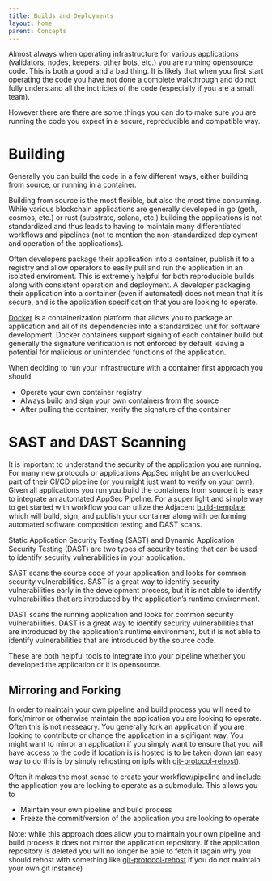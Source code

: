 ```yaml
---
title: Builds and Deployments
layout: home
parent: Concepts
---
```


Almost always when operating infrastructure for various applications (validators, nodes, keepers, other bots, etc.) you are running opensource code. This is both a good and a bad thing. It is likely that when you first start operating the code you have not done a complete walkthrough and do not fully understand all the inctricies of the code (especially if you are a small team).

However there are there are some things you can do to make sure you are running the code you expect in a secure, reproducible and compatible way.

# Building
Generally you can build the code in a few different ways, either building from source, or running in a container. 

Building from source is the most flexible, but also the most time consuming. While various blockchain applications are generally developed in go (geth, cosmos, etc.) or rust (substrate, solana, etc.) building the applications is not standardized and thus leads to having to maintain many differentiated workflows and pipelines (not to mention the non-standardized deployment and operation of the applications). 

Often developers package their application into a container, publish it to a registry and allow operators to easily pull and run the application in an isolated enviroment. This is extremely helpful for both reproducible builds along with consistent operation and deployment. A developer packaging their application into a container (even if automated) does not mean that it is secure, and is the application specification that you are looking to operate. 

[Docker](https://www.docker.com/) is a containerization platform that allows you to package an application and all of its dependencies into a standardized unit for software development. Docker containers support signing of each container build but generally the signature verification is not enforced by default leaving a potential for malicious or unintended functions of the application. 

When deciding to run your infrastructure with a container first approach you should 
- Operate your own container registry
- Always build and sign your own containers from the source 
- After pulling the container, verify the signature of the container

# SAST and DAST Scanning 
It is important to understand the security of the application you are running. For many new protocols or applications AppSec might be an overlooked part of their CI/CD pipeline (or you might just want to verify on your own). Given all applications you run you build the containers from source it is easy to integrate an automated AppSec Pipeline. For a super light and simple way to get started with workflow you can utlize the Adjacent [build-template](https://github.com/adjacentresearchxyz/build-template) which will build, sign, and publish your container along with performing automated software composition testing and DAST scans.

Static Application Security Testing (SAST) and Dynamic Application Security Testing (DAST) are two types of security testing that can be used to identify security vulnerabilities in your application. 

SAST scans the source code of your application and looks for common security vulnerabilities. SAST is a great way to identify security vulnerabilities early in the development process, but it is not able to identify vulnerabilities that are introduced by the application’s runtime environment. 

DAST scans the running application and looks for common security vulnerabilities. DAST is a great way to identify security vulnerabilities that are introduced by the application’s runtime environment, but it is not able to identify vulnerabilities that are introduced by the source code.

These are both helpful tools to integrate into your pipeline whether you developed the application or it is opensource.

## Mirroring and Forking 
In order to maintain your own pipeline and build process you will need to fork/mirror or otherwise maintain the application you are looking to operate. Often this is not nesseacry. You generally fork an application if you are looking to contribute or change the application in a sigifigant way. You might want to mirror an application if you simply want to ensure that you will have access to the code if location is is hosted is to be taken down (an easy way to do this is by simply rehosting on ipfs with [git-protocol-rehost](https://github.com/adjacentresearchxyz/git-protocol-rehost)). 

Often it makes the most sense to create your workflow/pipeline and include the application you are looking to operate as a submodule. This allows you to 
- Maintain your own pipeline and build process
- Freeze the commit/version of the application you are looking to operate

Note: while this approach does allow you to maintain your own pipeline and build process it does not mirror the application repository. If the application repository is deleted you will no longer be able to fetch it (again why you should rehost with something like [git-protocol-rehost](https://github.com/adjacentresearchxyz/git-protocol-rehost) if you do not maintain your own git instance)

